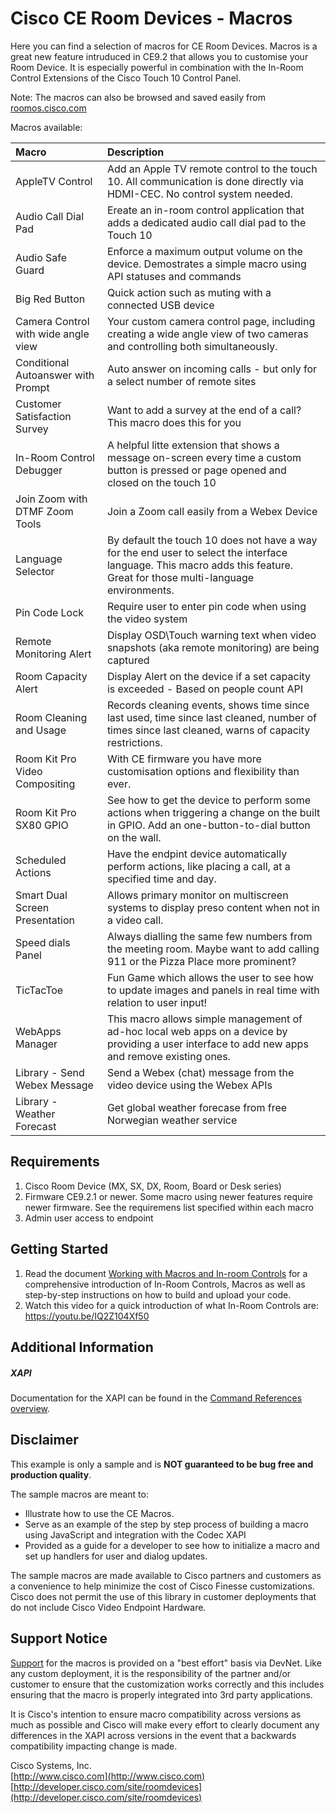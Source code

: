 # Cisco CE Room Devices - Macros
Here you can find a selection of macros for CE Room Devices. Macros is a great new feature intruduced in CE9.2 that allows you to customise your Room Device. It is especially powerful in combination with the In-Room Control Extensions of the Cisco Touch 10 Control Panel.

Note: The macros can also be browsed and saved easily from [roomos.cisco.com](https://roomos.cisco.com)

Macros available:


| Macro        | Description           |
| :------------------------ |:-------------|
| AppleTV Control      | Add an Apple TV remote control to the touch 10. All communication is done directly via HDMI-CEC. No control system needed.      |
| Audio Call Dial Pad | Ereate an in-room control application that adds a dedicated audio call dial pad to the Touch 10 |
| Audio Safe Guard      | Enforce a maximum output volume on the device. Demostrates a simple macro using API statuses and commands     |
| Big Red Button | Quick action such as muting with a connected USB device |
| Camera Control with wide angle view      | Your custom camera control page, including creating a wide angle view of two cameras and controlling both simultaneously.      |
| Conditional Autoanswer with Prompt      | Auto answer on incoming calls - but only for a select number of remote sites      |
| Customer Satisfaction Survey| Want to add a survey at the end of a call? This macro does this for you |
| In-Room Control Debugger | A helpful litte extension that shows a message on-screen every time a custom button is pressed or page opened and closed on the touch 10 |
| Join Zoom with DTMF Zoom Tools | Join a Zoom call easily from a Webex Device |
| Language Selector      | By default the touch 10 does not have a way for the end user to select the interface language. This macro adds this feature. Great for those multi-language environments. |
| Pin Code Lock | Require user to enter pin code when using the video system |
| Remote Monitoring Alert | Display OSD\Touch warning text when video snapshots (aka remote monitoring) are being captured |
| Room Capacity Alert | Display Alert on the device if a set capacity is exceeded - Based on people count API |
| Room Cleaning and Usage | Records cleaning events, shows time since last used, time since last cleaned, number of times since last cleaned, warns of capacity restrictions. |
| Room Kit Pro Video Compositing | With CE firmware you have more customisation options and flexibility than ever. |
| Room Kit Pro SX80 GPIO | See how to get the device to perform some actions when triggering a change on the built in GPIO. Add an one-button-to-dial button on the wall. |
| Scheduled Actions | Have the endpint device automatically perform actions, like placing a call, at a specified time and day. |
| Smart Dual Screen Presentation | Allows primary monitor on multiscreen systems to display preso content when not in a video call. |
| Speed dials Panel | Always dialling the same few numbers from the meeting room. Maybe want to add calling 911 or the Pizza Place more prominent?     |
| TicTacToe      | Fun Game which allows the user to see how to update images and panels in real time with relation to user input!    |
| WebApps Manager  | This macro allows simple management of ad-hoc local web apps on a device by providing a user interface to add new apps and remove existing ones. |
| Library - Send Webex Message | Send a Webex (chat) message from the video device using the Webex APIs |
| Library - Weather Forecast | Get global weather forecase from free Norwegian weather service |

## Requirements
1. Cisco Room Device (MX, SX, DX, Room, Board or Desk series)
2. Firmware CE9.2.1 or newer. Some macro  using newer features require newer firmware. See the requiremens list specified within each macro
3. Admin user access to endpoint

## Getting Started
1. Read the document [Working with Macros and In-room Controls](https://www.cisco.com/c/dam/en/us/td/docs/telepresence/endpoint/ce92/sx-mx-dx-room-kit-customization-guide-ce92.pdf) for a comprehensive introduction of In-Room Controls, Macros as well as step-by-step instructions on how to build and upload your code.
2. Watch this video for a quick introduction of what In-Room Controls are: https://youtu.be/IQ2Z104Xf50

## Additional Information
##### XAPI
Documentation for the XAPI can be found in the [Command References overview](https://www.cisco.com/c/en/us/support/collaboration-endpoints/telepresence-quick-set-series/products-command-reference-list.html).

## Disclaimer
This example is only a sample and is **NOT guaranteed to be bug free and production quality**.

The sample macros are meant to:
- Illustrate how to use the CE Macros.
- Serve as an example of the step by step process of building a macro using JavaScript and integration with the Codec XAPI
- Provided as a guide for a developer to see how to initialize a macro and set up handlers for user and dialog updates.

The sample macros are made available to Cisco partners and customers as a convenience to help minimize the cost of Cisco Finesse customizations. Cisco does not permit the use of this library in customer deployments that do not include Cisco Video Endpoint Hardware.

## Support Notice
[Support](http://developer.cisco.com/site/devnet/support) for the macros is provided on a "best effort" basis via DevNet. Like any custom deployment, it is the responsibility of the partner and/or customer to ensure that the customization works correctly and this includes ensuring that the macro is properly integrated into 3rd party applications.

It is Cisco's intention to ensure macro compatibility across versions as much as possible and Cisco will make every effort to clearly document any differences in the XAPI across versions in the event that a backwards compatibility impacting change is made.

Cisco Systems, Inc.<br>
[http://www.cisco.com](http://www.cisco.com)<br>
[http://developer.cisco.com/site/roomdevices](http://developer.cisco.com/site/roomdevices)
